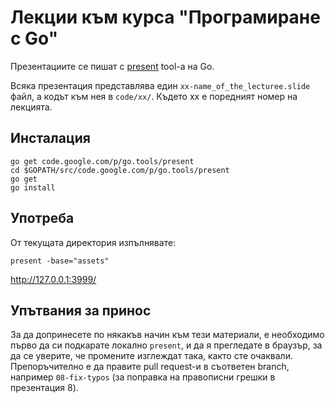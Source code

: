 Лекции към курса "Програмиране с Go"
======

Презентациите се пишат с [present](http://godoc.org/code.google.com/p/go.tools/present) tool-а на Go.

Всяка презентация представлява един `xx-name_of_the_lecturee.slide` файл, а кодът към нея в `code/xx/`. Където xx е поредният номер на лекцията.

Инсталация
-----

    go get code.google.com/p/go.tools/present
    cd $GOPATH/src/code.google.com/p/go.tools/present
    go get
    go install


Употреба
------

От текущата директория изпълнявате:

    present -base="assets"

http://127.0.0.1:3999/


Упътвания за принос
------

За да допринесете по някакъв начин към тези материали, е необходимо първо да си подкарате локално `present`, и да я прегледате в браузър, за да се уверите, че промените изглеждат така, както сте очаквали.
Препоръчително е да правите pull request-и в съответен branch, например `08-fix-typos` (за поправка на правописни грешки в презентация 8).
